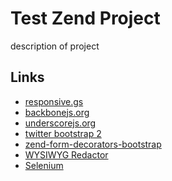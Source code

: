 <h1>Test Zend Project</h1>

<p>description of project</p>

<h2>Links</h2>
<ul>
  <li><a href="http://responsive.gs" title="">responsive.gs</a></ls>
  <li><a href="http://backbonejs.org/" title="">backbonejs.org</a></ls>
  <li><a href="http://underscorejs.org/" title="">underscorejs.org</a></ls>
  <li><a href="http://twitter.github.com/bootstrap/" title="">twitter bootstrap 2</a></ls>
  <li><a href="https://github.com/Emagister/zend-form-decorators-bootstrap/" title="">zend-form-decorators-bootstrap</a></ls>
  <li><a href="http://imperavi.com/redactor/" title="">WYSIWYG Redactor</a></ls>
  <li><a href="http://seleniumhq.org/" title="">Selenium</a></ls>
</ul>



